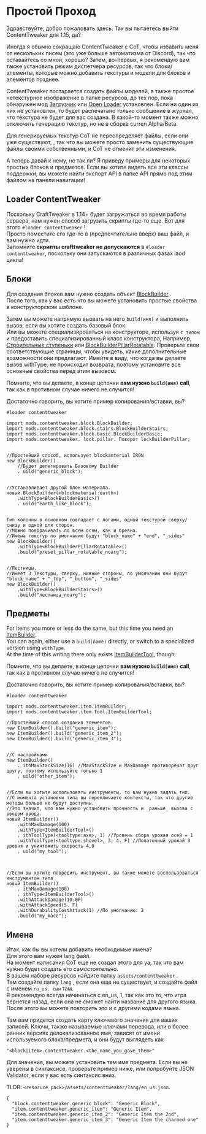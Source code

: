 # Простой Проход

Здравствуйте, добро пожаловать здесь. Так вы пытаетесь выйти ContentTweaker для 1.15, да?

Иногда я обычно сокращаю ContentTweaker с CoT, чтобы избавить меня от нескольких писем (это уже больше автоматизма от Discord), так что оставайтесь со мной, хорошо? Затем, во-первых, я рекомендую вам также установить режим диспетчера ресурсов, так что блоки/элементы, которые можно добавить текстуры и модели для блоков и элементов позднее.

ContentTweaker постарается создать файлы моделей, а также простое нетекстурное изображение в папке ресурсов, до тех пор, пока обнаружен мод [Загрузчик](https://www.curseforge.com/minecraft/mc-mods/the-loader) или [Open Loader](https://www.curseforge.com/minecraft/mc-mods/open-loader) установлен. Если ни один из них не установлен, то будет распечатано только сообщение в журнал, что текстура не будет для вас создана. В какой-то момент также можно отключить генерацию текстур, но не в сборке curren Alpha/Beta.

Для генерируемых текстур CoT не переопределяет файлы, если они уже существуют, , так что вы можете просто заменить существующие файлы своими собственными, и CoT не отменит эти изменения.


А теперь давай к нему, не так ли? Я приведу примеры для некоторых простых блоков и предметов. Если вы хотите видеть все эти классы поддержки, вы можете найти экспорт API в папке API прямо под этим файлом на панели навигации!

## Loader ContentTweaker
Поскольку CraftTweaker в 1.14+ будет загружаться во время работы сервера, нам нужен способ загрузить скрипты где-то еще. Вот для этого `#loader contenttweaker` !  
Просто поместите его где-то в (предпочтительно вверх) ваш файл, и вам нужно идти.  
Запомните **скрипты crafttweaker не допускаются** в `#loader contenttweaker`, поскольку они запускаются в различных фазах laod цикла!


## Блоки

Для создания блоков вам нужно создать объект [BlockBuilder](/mods/contenttweaker/API/block/BlockBuilder) .  
После того, как у вас есть что вы можете установить простые свойства в конструкторском шаблоне.

Затем вы можете напрямую вызвать на него `build(имя)` и выполнить вызов, если вы хотите создать базовый блок.  
Или вы можете специализироваться на конструкторе, используя `с типом` и предоставить специализированный класс конструктора, Например, [Строительные ступеньки](/mods/contenttweaker/API/block/stairs/BlockBuilderStairs) или [BlockBuilderPillarRotatable](/mods/contenttweaker/API/block/pillar/BlockBuilderPillarRotatable). Проверьте свои соответствующие страницы, чтобы увидеть, какие дополнительные возможности они предлагают. Имейте в виду, что когда вы делаете вызов withType, не происходит возврата, поэтому установите все основные свойства перед этим вызовом.

Помните, что вы делаете, в конце цепочки **вам нужно `build(имя)` call**, так как в противном случае ничего не случится!

Достаточно говорить, вы хотите пример копирования/вставки, вы?

```zenscript
#loader contenttweaker

import mods.contenttweaker.block.BlockBuilder;
import mods.contenttweaker.block.stairs.BlockBuilderStairs;
import mods.contenttweaker.block.basic.BlockBuilderBasic;
import mods.contenttweaker. lock.pillar. Поворот lockBuilderPillar;


//Простейший способ, использует blockamterial IRON
new BlockBuilder()
    //Будет делегировать Базовому Builder
    . uild("generic_block");


//Устанавливает другой блок материала.
новый BlockBuilder(<blockmaterial:earth>)
    .withType<BlockBuilderBasic>()
    . uild("earth_like_block");


Тип колонны в основном совпадает с логами, одной текстурой сверху/снизу и одной для сторон.
//Можно поворачивать по всем осям, как и бревна.
//Имена текстур по умолчанию будут "block_name" + "end", "_sides"
new BlockBuilder()
    .withType<BlockBuilderPillarRotatable>()
    .build("preset_pillar_rotatable_noarg");


//Лестницы.
//Имеет 3 Текстуры, сверху, нижние стороны, по умолчанию они будут "block_name" + "_top", "_bottom", "_sides"
new BlockBuilder()
    .withType<BlockBuilderStairs>()
    .build("лестница_noarg");
```


## Предметы

For items you more or less do the same, but this time you need an [ItemBuilder](/mods/contenttweaker/API/item/ItemBuilder).  
You can again, either use a `build(name)` directly, or switch to a specialized version using `withType`.  
At the time of this writing there only exists [ItemBuilderTool](/mods/contenttweaker/API/item/tool/ItemBuilderTool), though.

Помните, что вы делаете, в конце цепочки **вам нужно `build(имя)` call**, так как в противном случае ничего не случится!

Достаточно говорить, вы хотите пример копирования/вставки, вы?
```zenscript
#loader contenttweaker

import mods.contenttweaker.item.ItemBuilder;
import mods.contenttweaker.item.tool.ItemBuilderTool;

//Простейший способ создания элементов.
new ItemBuilder().build("generic_item");
new ItemBuilder().build("generic_item_2");
new ItemBuilder().build("generic_item_3");


//С настройками
new ItemBuilder()
    . ithMaxStackSize(16) //MaxStackSize и MaxDamage противоречат друг другу, поэтому используйте только 1
    . uild("other_item");


//Если вы хотите использовать инструменты, то вам нужно задать тип.
//С момента установки типа вы переключаете контексты, так что другие методы больше не будут доступны.
//Это значит, что вам нужно установить прочность и _раньше_ вызова с вводом ввода.
новый ItemBuilder()
    .withMaxDamage(100)
    .withType<ItemBuilderTool>()
    . ithToolType(<tooltype:axe>, 1) //Уровень сбора урожая осей = 1
    .withToolType(<tooltype:shovel>, 3, 4. F) //Лопаточный урожай 3 уровня и уничтожить скорость 4,0
    . uild("my_tool");



//Если вы хотите повредить инструмент, вы также можете воспользоваться инструментом типа
новый ItemBuilder()
    . ithMaxDamage(100)
    . ithType<ItemBuilderTool>()
    .withAttackDamage(10.0F)
    .withAttackSpeed(5. F)
    .withDurabilityCostAttack(1) //По умолчанию: 2
    .build("my_mace");

```

## Имена
Итак, как бы вы хотели добавить необходимые имена?  
Для этого вам нужен lang файл.  
На момент написания CoT еще не создал этого для ya, так что вам нужно будет создать его самостоятельно.  
В вашем наборе ресурсов найдите папку `assets/contenttweaker` .  
Там создайте папку `lang` , если она еще не существует, и создайте файл с именем `ru_us. сын` там.  
Я рекомендую всегда начинаться с en_us, 1, так как это то, что игра вернется назад, если она не сможет найти название для другого языка. После этого вы можете повторить это и с другими кодами языка.

Там вам придется создать карту ключевого значения для ваших записей. Ключи, также называемые ключами перевода, или в более ранних версиях делокализованное имя, зависят от имени используемого блока/предмета, и они будут выглядеть как
```
"<block|item>.contenttweaker.<the_name_you_gave_them>"
```
Для значения, вы можете установить там имя предмета. Если вы не уверены в синтаксисе, проверьте пример ниже, или попробуйте JSON Validator, если у вас есть синтаксис вниз.


TLDR: `<resoruce_pack>/assets/contenttweaker/lang/en_us.json`.
```
{
  "block.contenttweaker.generic_block": "Generic Block",
  "item.contenttweaker.generic_item": "Generic Item",
  "item.contenttweaker.generic_item_2": "Generic Item the 2nd",
  "item.contenttweaker.generic_item_3": "Generic Item the charmed one"
}
```